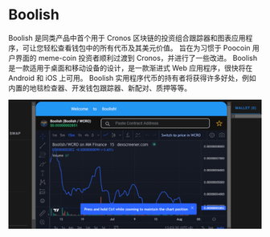# Boolish

<p>Boolish 是同类产品中首个用于 Cronos 区块链的投资组合跟踪器和图表应用程序，可让您轻松查看钱包中的所有代币及其美元价值。 旨在为习惯于 Poocoin 用户界面的 meme-coin 投资者顺利过渡到 Cronos，并进行了一些改进。 Boolish 是一款适用于桌面和移动设备的设计，是一款渐进式 Web 应用程序，很快将在 Android 和 iOS 上可用。 Boolish 实用程序代币的持有者将获得许多好处，例如内置的地毯检查器、开发钱包跟踪器、新配对、质押等等。</p>



![a](a.png)
